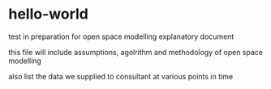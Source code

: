 # hello-world
test in preparation for open space modelling explanatory document

this file will include assumptions, agolrithm and methodology of open space modelling

also list the data we supplied to consultant at various points in time
